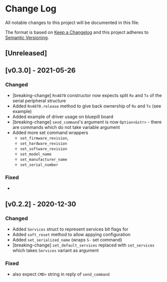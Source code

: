 # Change Log

All notable changes to this project will be documented in this file.

The format is based on [Keep a Changelog](http://keepachangelog.com/)
and this project adheres to [Semantic Versioning](http://semver.org/).

## [Unreleased]

## [v0.3.0] - 2021-05-26

### Changed

- [breaking-change] `Rn4870` constructor now expects split `Rx` and `Tx` of the serial peripheral structure
- Added `Rn4870.release` method to give back ownership of `Rx` and `Tx` (see example)
- Added example of driver usage on bluepill board
- [breaking-change] `send_command`'s argument is now `Option<&str>` - there are commands which do not take variable argument
- Added more set command wrappers
  - `set_firmware_revision`,
  - `set_hardware_revision`
  - `set_software_revision`
  - `set_model_name`
  - `set_manufacturer_name`
  - `set_serial_number`

### Fixed

-

## [v0.2.2] - 2020-12-30

### Changed

- Added `Services` struct to represent services bit flags for
- Added `soft_reset` method to allow appying configuration
- Added `set_serialized_name` (wraps `S-` set command)
- [breaking-change] `set_default_services` replaced with `set_services` which takes `Services` variant as argument

### Fixed

- also expect `CMD>` string in reply of `send_command`
